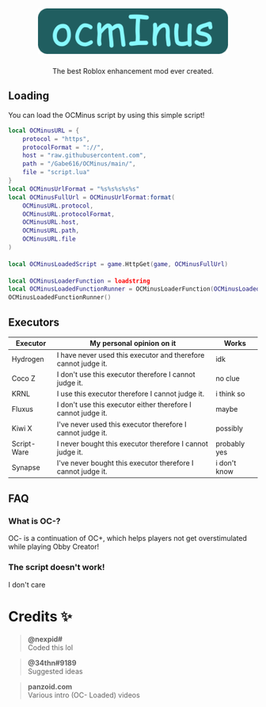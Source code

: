 <h1 align="center"><img src="./assets/OCMinus.png" width="384" alt="OCMinus Logo"></h1>
<p align="center">The best Roblox enhancement mod ever created.</p>

## Loading

You can load the OCMinus script by using this simple script!

```lua
local OCMinusURL = {
    protocol = "https",
    protocolFormat = "://",
    host = "raw.githubusercontent.com",
    path = "/Gabe616/OCMinus/main/",
    file = "script.lua"
}
local OCMinusUrlFormat = "%s%s%s%s%s"
local OCMinusFullUrl = OCMinusUrlFormat:format(
    OCMinusURL.protocol,
    OCMinusURL.protocolFormat,
    OCMinusURL.host,
    OCMinusURL.path,
    OCMinusURL.file
)

local OCMinusLoadedScript = game.HttpGet(game, OCMinusFullUrl)

local OCMinusLoaderFunction = loadstring
local OCMinusLoadedFunctionRunner = OCMinusLoaderFunction(OCMinusLoadedScript)
OCMinusLoadedFunctionRunner()
```

## Executors

| Executor    | My personal opinion on it                                      | Works        |
| ----------- | -------------------------------------------------------------- | ------------ |
| Hydrogen    | I have never used this executor and therefore cannot judge it. | idk          |
| Coco Z      | I don't use this executor therefore I cannot judge it.         | no clue      |
| KRNL        | I use this executor therefore I cannot judge it.               | i think so   |
| Fluxus      | I don't use this executor either therefore I cannot judge it.  | maybe        |
| Kiwi X      | I've never used this executor therefore I cannot judge it.     | possibly     |
| Script-Ware | I never bought this executor therefore I cannot judge it.      | probably yes |
| Synapse     | I've never bought this executor therefore I cannot judge it.   | i don't know |

## FAQ

### What is OC-?

OC- is a continuation of OC+, which helps players not get overstimulated while playing Obby Creator!

### The script doesn't work!

I don't care

# Credits ✨

> **@nexpid#**  
> Coded this lol

> **@34thn#9189**  
> Suggested ideas

> **panzoid.com**  
> Various intro (OC- Loaded) videos

